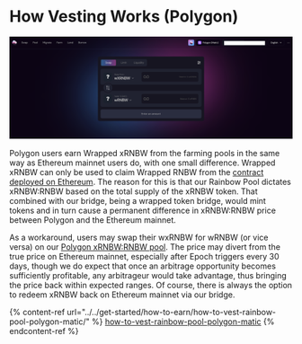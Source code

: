 # How Vesting Works (Polygon)

![](<../../.gitbook/assets/Screenshot 2021-09-16 at 6.24.00 PM.png>)

Polygon users earn Wrapped xRNBW from the farming pools in the same way as Ethereum mainnet users do, with one small difference. Wrapped xRNBW can only be used to claim Wrapped RNBW from the [contract deployed on Ethereum](https://etherscan.io/address/0x47be779de87de6580d0548cde80710a93c502405). The reason for this is that our Rainbow Pool dictates xRNBW:RNBW based on the total supply of the xRNBW token. That combined with our bridge, being a wrapped token bridge, would mint tokens and in turn cause a permanent difference in xRNBW:RNBW price between Polygon and the Ethereum mainnet. 

As a workaround, users may swap their wxRNBW for wRNBW (or vice versa) on our [Polygon xRNBW:RNBW pool](https://app.sushi.com/swap?inputCurrency=0xc104e54803aba12f7a171a49ddc333da39f47193\&outputCurrency=0x18e7bdb379928a651f093ef1bc328889b33a560c). The price may divert from the true price on Ethereum mainnet, especially after Epoch triggers every 30 days, though we do expect that once an arbitrage opportunity becomes sufficiently profitable, any arbitrageur would take advantage, thus bringing the price back within expected ranges. Of course, there is always the option to redeem xRNBW back on Ethereum mainnet via our bridge. 

{% content-ref url="../../get-started/how-to-earn/how-to-vest-rainbow-pool-polygon-matic/" %}
[how-to-vest-rainbow-pool-polygon-matic](../../get-started/how-to-earn/how-to-vest-rainbow-pool-polygon-matic/)
{% endcontent-ref %}

